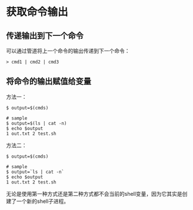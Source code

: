 # 获取命令输出

## 传递输出到下一个命令

可以通过管道将上一个命令的输出传递到下一个命令：

```shell
> cmd1 | cmd2 | cmd3
```

## 将命令的输出赋值给变量

方法一：

```shell
$ output=$(cmds)

# sample
$ output=$(ls | cat -n)
$ echo $output 
1 out.txt 2 test.sh
```

方法二：

```shell
$ output=$(cmds)

# sample
$ output=`ls | cat -n`
$ echo $output 
1 out.txt 2 test.sh
```

无论是使用第一种方式还是第二种方式都不会当前的shell变量，因为它其实是创建了一个新的shell子进程。